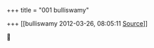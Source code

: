 +++
title = "001 bulliswamy"

+++
[[bulliswamy	2012-03-26, 08:05:11 [Source](https://groups.google.com/g/bvparishat/c/qq5zNIG8mhw)]]





